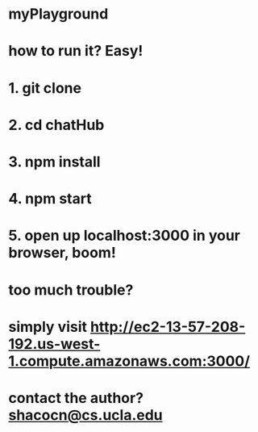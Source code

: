 # myPlayground

# how to run it? Easy! 
# 1. git clone
# 2. cd chatHub
# 3. npm install
# 4. npm start
# 5. open up localhost:3000 in your browser, boom!



# too much trouble?
# simply visit  http://ec2-13-57-208-192.us-west-1.compute.amazonaws.com:3000/


# contact the author?  shacocn@cs.ucla.edu
